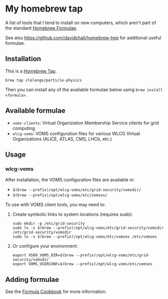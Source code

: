 # My homebrew tap

A list of tools that I tend to install on new computers, which aren't part of the standard [Homebrew Formulae](https://formulae.brew.sh/).

See also https://github.com/davidchall/homebrew-hep for additional useful formulae.

## Installation

This is a [Homebrew Tap](https://docs.brew.sh/Taps).

```shell
brew tap clelange/particle-physics
```

Then you can install any of the available formulae below using `brew install <formula>`.

## Available formulae

- `voms-clients`: Virtual Organization Membership Service clients for grid computing
- `wlcg-voms`: VOMS configuration files for various WLCG Virtual Organizations (ALICE, ATLAS, CMS, LHCb, etc.)

## Usage

### wlcg-voms

After installation, the VOMS configuration files are available in:
- `$(brew --prefix)/opt/wlcg-voms/etc/grid-security/vomsdir/` 
- `$(brew --prefix)/opt/wlcg-voms/etc/vomses/`

To use with VOMS client tools, you may need to:

1. Create symbolic links to system locations (requires sudo):
   ```shell
   sudo mkdir -p /etc/grid-security
   sudo ln -s $(brew --prefix)/opt/wlcg-voms/etc/grid-security/vomsdir /etc/grid-security/vomsdir
   sudo ln -s $(brew --prefix)/opt/wlcg-voms/etc/vomses /etc/vomses
   ```

2. Or configure your environment:
   ```shell
   export X509_VOMS_DIR=$(brew --prefix)/opt/wlcg-voms/etc/grid-security/vomsdir
   export VOMS_USERCONF=$(brew --prefix)/opt/wlcg-voms/etc/vomses
   ```

## Adding formulae

See the [Formula Cookbook](https://docs.brew.sh/Formula-Cookbook) for more information.
